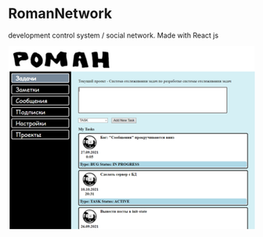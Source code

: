 # RomanNetwork
development control system / social network. Made with React js

![GUI](https://raw.githubusercontent.com/SerjZozulya/RomanNetwork/master/screenshot.png "Screenshot")
